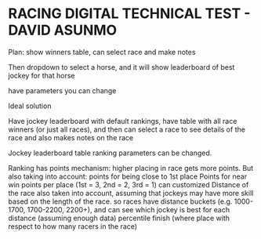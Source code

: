 # RACING DIGITAL TECHNICAL TEST - DAVID ASUNMO

Plan: show winners table, can select race and make notes

Then dropdown to select a horse, and it will show leaderboard of best jockey for that horse

have parameters you can change


Ideal solution

Have jockey leaderboard with default rankings, have table with all race winners (or just all races), and then can select a race to see details of the race and also makes notes on the race


Jockey leaderboard table ranking parameters can be changed.

Ranking has points mechanism: higher placing in race gets more points.
But also taking into account:
  points for being close to 1st place
  Points for near win
  points per place (1st = 3, 2nd = 2, 3rd = 1) can customized
  Distance of the race also taken into account, assuming that jockeys may have more skill based on the length of the race.
   so races have distance buckets (e.g. 1000-1700, 1700-2200, 2200+), and can see which jockey is best for each distance (assuming enough data)
  percentile finish (where place with respect to how many racers in the race)

  

